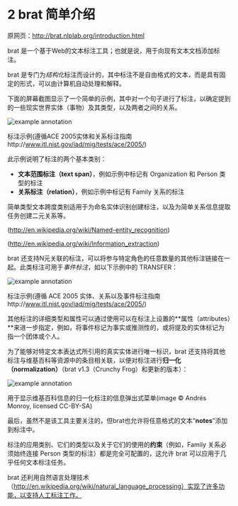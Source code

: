# 2 brat 简单介绍

原网页：<http://brat.nlplab.org/introduction.html>

brat 是一个基于Web的文本标注工具；也就是说，用于向现有文本文档添加标注。

brat 是专门为*结构化*标注而设计的，其中标注不是自由格式的文本，而是具有固定的形式，可以由计算机自动处理和解释。

下面的屏幕截图显示了一个简单的示例，其中对一个句子进行了标注，以确定提到的一些现实世界实体（事物）及其类型，以及两者之间的关系。

![example annotation](http://brat.nlplab.org/img/annotation-example.png)

标注示例(遵循ACE 2005实体和关系标注指南http://www.itl.nist.gov/iad/mig/tests/ace/2005/)

此示例说明了标注的两个基本类别：

- **文本范围标注（text span）**，例如示例中标记有 Organization 和 Person 类型的标注
- **关系标注（relation）**，例如示例中标记有 Family 关系的标注

简单类型文本跨度类别适用于为命名实体识别创建标注，以及为简单关系信息提取任务创建二元关系等。

(http://en.wikipedia.org/wiki/Named-entity_recognition)

(http://en.wikipedia.org/wiki/Information_extraction)

brat 还支持N元关联的标注，可以将参与特定角色的任意数量的其他标注链接在一起。此类标注可用于*事件标注*，如以下示例中的 TRANSFER：

![example annotation](http://brat.nlplab.org/img/event-example.png)

标注示例(遵循 ACE 2005 实体、关系以及事件标注指南http://www.itl.nist.gov/iad/mig/tests/ace/2005/)

其他标注的详细类型和属性可以通过使用可以在标注上设置的**属性（attributes）**来进一步指定，例如，将事件标记为事实或推测性的，或将提及的实体标记为指一个团体或个人。

为了能够对特定文本表达式所引用的真实实体进行唯一标识，brat 还支持将其他标注与维基百科等资源中的条目相关联，以便对标注进行**归一化（normalization）**（brat v1.3（Crunchy Frog）和更新的版本）：

![example annotation](http://brat.nlplab.org/img/normalization-example.png)

用于显示维基百科信息的归一化标注的信息弹出式菜单(image © Andrés Monroy, licensed CC-BY-SA)

最后，虽然不是该工具主要关注的，但brat也允许将任意格式的文本“**notes**”添加到标注中。

标注的应用类别、它们的类型以及关于它们的使用的**约束**（例如，Family 关系必须始终连接 Person 类型的标注）都是完全可配置的，这允许 brat 可以应用于几乎任何文本标注任务。

brat 还利用自然语言处理技术（http://en.wikipedia.org/wiki/natural_language_processing）实现了许多功能，以支持人工标注工作。